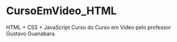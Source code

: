 # CursoEmVideo_HTML
HTML + CSS + JavaScript
Curso do Curso em Video pelo professor Gustavo Guanabara.
